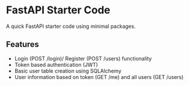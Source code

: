 # FastAPI Starter Code

A quick FastAPI starter code using minimal packages.

## Features

* Login (POST /login)/ Register (POST /users) functionality
* Token based authentication (JWT)
* Basic user table creation using SQLAlchemy
* User information based on token (GET /me) and all users (GET /users)
